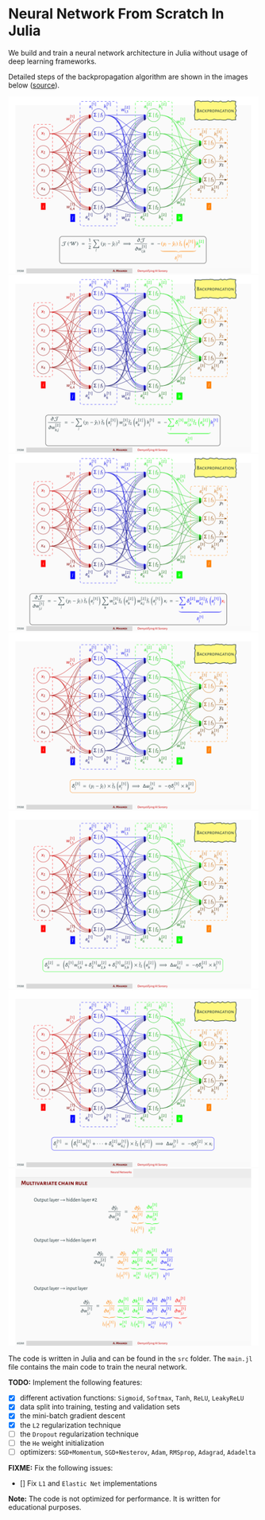 # Neural Network From Scratch In Julia
We build and train a neural network architecture in Julia without usage of deep learning frameworks.

Detailed steps of the backpropagation algorithm are shown in the images below ([source](https://github.com/a-mhamdi/jlai/blob/main/Slides-Labs/Demystifying%20AI%20Sorcery%20(Part-1).pdf)).

![BackProp](./Images/backprop-1.png)
![BackProp](./Images/backprop-2.png)
![BackProp](./Images/backprop-3.png)
![BackProp](./Images/backprop-4.png)
![BackProp](./Images/backprop-5.png)
![BackProp](./Images/backprop-6.png)
![BackProp](./Images/backprop-7.png)

The code is written in Julia and can be found in the `src` folder. The `main.jl` file contains the main code to train the neural network.

**TODO:** Implement the following features:
- [x] different activation functions: `Sigmoid`, `Softmax`, `Tanh`, `ReLU`, `LeakyReLU`
- [x] data split into training, testing and validation sets
- [x] the mini-batch gradient descent
- [x] the `L2` regularization technique
- [ ] the `Dropout` regularization technique
- [ ] the `He` weight initialization
- [ ] optimizers: `SGD+Momentum`, `SGD+Nesterov`, `Adam`, `RMSprop`, `Adagrad`, `Adadelta`

**FIXME:** Fix the following issues:
- [] Fix `L1` and `Elastic Net` implementations

**Note:** The code is not optimized for performance. It is written for educational purposes.
